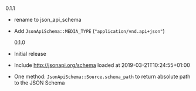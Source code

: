 #

0.1.1

- rename to json_api_schema
- Add `JsonApiSchema::MEDIA_TYPE` (`"application/vnd.api+json"`)

  0.1.0

- Initial release
- Include http://jsonapi.org/schema loaded at 2019-03-21T10:24:55+01:00
- One method: `JsonApiSchema::Source.schema_path` to return absolute path to the JSON Schema
